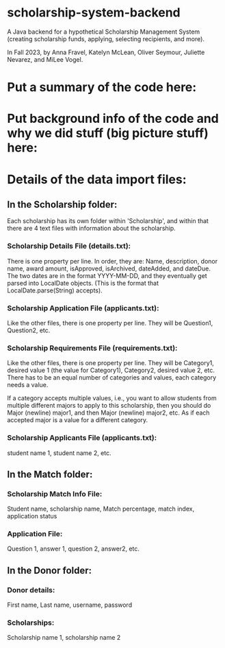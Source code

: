 # scholarship-system-backend
A Java backend for a hypothetical Scholarship Management System (creating scholarship funds, applying, selecting recipients, and more).

In Fall 2023, by Anna Fravel, Katelyn McLean, Oliver Seymour, Juliette Nevarez, and MiLee Vogel.

# **Put a summary of the code here:**


# **Put background info of the code and why we did stuff (big picture stuff) here:**


# Details of the data import files:

## In the Scholarship folder:
Each scholarship has its own folder within 'Scholarship', and within that there are 4 text files with information about the scholarship.

### Scholarship Details File (details.txt):
There is one property per line. In order, they are:
Name, description, donor name, award amount, isApproved, isArchived, dateAdded, and dateDue.
The two dates are in the format YYYY-MM-DD, and they eventually get parsed into LocalDate objects. (This is the format that LocalDate.parse(String) accepts).

### Scholarship Application File (applicants.txt):
Like the other files, there is one property per line. They will be Question1, Question2, etc.

### Scholarship Requirements File (requirements.txt):
Like the other files, there is one property per line. They will be Category1, desired value 1 (the value for Category1), Category2, desired value 2, etc.
There has to be an equal number of categories and values, each category needs a value.

If a category accepts multiple values, i.e., you want to allow students from multiple different majors to apply to this scholarship, then you should do Major (newline) major1, and then Major (newline) major2, etc. As if each accepted major is a value for a different category.

### Scholarship Applicants File (applicants.txt):
student name 1, student name 2, etc.



## In the Match folder:

### Scholarship Match Info File:
Student name, scholarship name, Match percentage, match index, application status

### Application File:
Question 1, answer 1, question 2, answer2, etc.


## In the Donor folder:

### Donor details:
First name, Last name, username, password

### Scholarships:
Scholarship name 1, scholarship name 2
